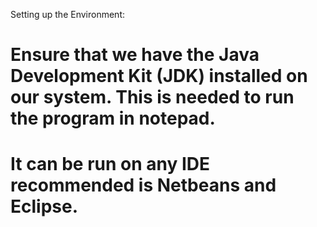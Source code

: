 Setting up the Environment:
   # Ensure that we have the Java Development Kit (JDK) installed on our system. This is needed to run the program in notepad.
   # It can be run on any IDE recommended is Netbeans and Eclipse.
